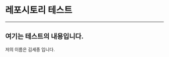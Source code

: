 # 레포시토리 테스트

-------------------------------------------------------------------

## 여기는 테스트의 내용입니다.
저의 이름은 김세종 입니다.